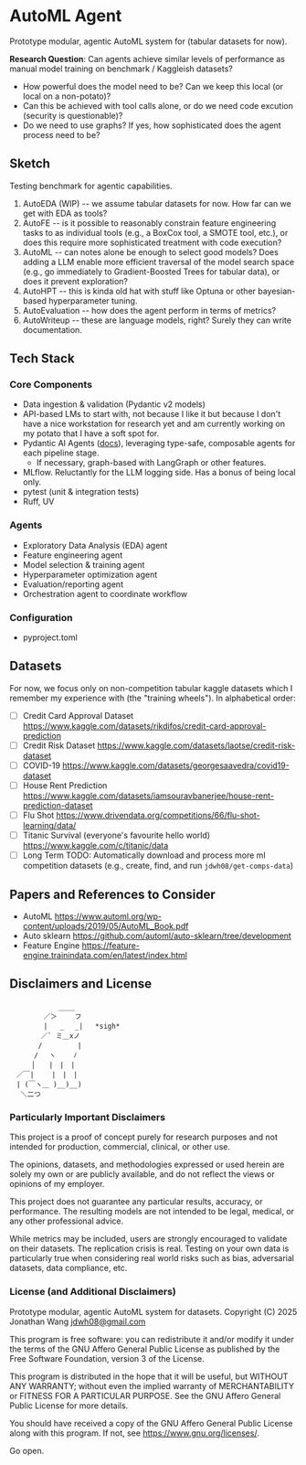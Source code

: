 # AutoML Agent

Prototype modular, agentic AutoML system for (tabular datasets for now).

**Research Question**: Can agents achieve similar levels of performance as
manual model training on benchmark /  Kaggleish datasets?

- How powerful does the model need to be? Can we keep this local (or local on a non-potato)?
- Can this be achieved with tool calls alone, or do we need code excution (security is questionable)?
- Do we need to use graphs? If yes, how sophisticated does the agent process need to be?

## Sketch

Testing benchmark for agentic capabilities.

1. AutoEDA (WIP) -- we assume tabular datasets for now. How far can we get with EDA as tools?
2. AutoFE -- is it possible to reasonably constrain feature engineering tasks to as individual tools (e.g., a BoxCox tool, a SMOTE tool, etc.), or does this require more sophisticated treatment with code execution?
3. AutoML -- can notes alone be enough to select good models? Does adding a LLM enable more efficient traversal of the model search space (e.g., go immediately to Gradient-Boosted Trees for tabular data), or does it prevent exploration?
4. AutoHPT -- this is kinda old hat with stuff like Optuna or other bayesian-based hyperparameter tuning.
5. AutoEvaluation -- how does the agent perform in terms of metrics?
6. AutoWriteup -- these are language models, right? Surely they can write documentation.

## Tech Stack

### Core Components

- Data ingestion & validation (Pydantic v2 models)
- API-based LMs to start with, not because I like it but because I don't have a nice workstation for research yet and am currently working on my potato that I have a soft spot for.
- Pydantic AI Agents ([docs](https://ai.pydantic.dev/agents/)), leveraging type-safe, composable agents for each pipeline stage.
  - If necessary, graph-based with LangGraph or other features.
- MLflow. Reluctantly for the LLM logging side. Has a bonus of being local only.
- pytest (unit & integration tests)
- Ruff, UV

### Agents

- Exploratory Data Analysis (EDA) agent
- Feature engineering agent
- Model selection & training agent
- Hyperparameter optimization agent
- Evaluation/reporting agent
- Orchestration agent to coordinate workflow

### Configuration

- pyproject.toml

## Datasets

For now, we focus only on non-competition tabular kaggle datasets which I remember my experience with (the "training wheels"). In alphabetical order:

- [ ] Credit Card Approval Dataset <https://www.kaggle.com/datasets/rikdifos/credit-card-approval-prediction>
- [ ] Credit Risk Dataset <https://www.kaggle.com/datasets/laotse/credit-risk-dataset>
- [ ] COVID-19 <https://www.kaggle.com/datasets/georgesaavedra/covid19-dataset>
- [ ] House Rent Prediction <https://www.kaggle.com/datasets/iamsouravbanerjee/house-rent-prediction-dataset>
- [ ] Flu Shot <https://www.drivendata.org/competitions/66/flu-shot-learning/data/>
- [ ] Titanic Survival (everyone's favourite hello world) <https://www.kaggle.com/c/titanic/data>
- [ ] Long Term TODO: Automatically download and process more ml competition datasets (e.g., create, find, and run `jdwh08/get-comps-data`)

## Papers and References to Consider

- AutoML <https://www.automl.org/wp-content/uploads/2019/05/AutoML_Book.pdf>
- Auto sklearn <https://github.com/automl/auto-sklearn/tree/development>
- Feature Engine <https://feature-engine.trainindata.com/en/latest/index.html>

## Disclaimers and License

```text
　　　　　 　 ____
　　　　　／＞　 　フ
　　　　　|   _　 _|   *sigh*
　 　　　／` ミ＿xノ
　　 　 /　　　 　 |
　　　 /　 ヽ　　 ﾉ
　 　 │　　|　|　|
　／￣|　　 |　|　|
　| (￣ヽ＿ )__)__)
　 ＼二つ 
```

### Particularly Important Disclaimers

This project is a proof of concept purely for research purposes
and not intended for production, commercial, clinical, or other use.

The opinions, datasets, and methodologies expressed or used herein are solely my own
or are publicly available, and do not reflect the views or opinions of my employer.

This project does not guarantee any particular results, accuracy, or performance.
The resulting models are not intended to be legal, medical, or any other professional advice.

While metrics may be included, users are strongly encouraged to validate on their datasets.
The replication crisis is real.
Testing on your own data is particularly true when considering real world risks
such as bias, adversarial datasets, data compliance, etc.

### License (and Additional Disclaimers)

Prototype modular, agentic AutoML system for datasets.
Copyright (C) 2025  Jonathan Wang <jdwh08@gmail.com>

This program is free software: you can redistribute it and/or modify
it under the terms of the GNU Affero General Public License as
published by the Free Software Foundation, version 3 of the
License.

This program is distributed in the hope that it will be useful,
but WITHOUT ANY WARRANTY; without even the implied warranty of
MERCHANTABILITY or FITNESS FOR A PARTICULAR PURPOSE.  See the
GNU Affero General Public License for more details.

You should have received a copy of the GNU Affero General Public License
along with this program.  If not, see <https://www.gnu.org/licenses/>.

Go open.
